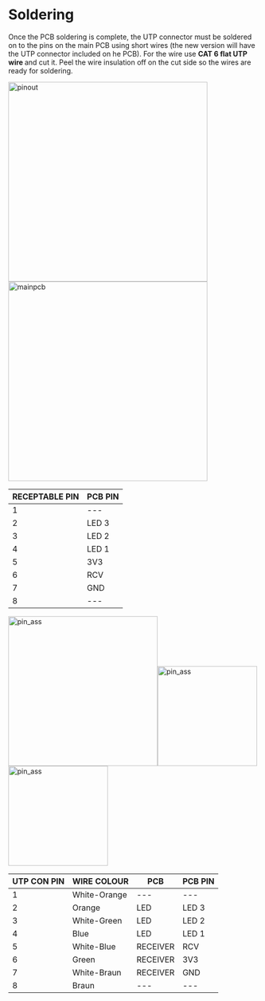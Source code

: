 # Soldering
Once the PCB soldering is complete, the UTP connector must be soldered on to the pins on the main PCB using short wires (the new version will have the UTP connector included on he PCB). For the wire use <b>  CAT 6 flat UTP wire </b> and cut it. Peel the wire insulation off on the cut side so the wires are ready for soldering.



<img src="https://user-images.githubusercontent.com/14543226/31539753-e1f527fe-b009-11e7-97cb-e2365d2a1097.png" alt="pinout" width= "400" ><img src="https://user-images.githubusercontent.com/14543226/31540465-05f9f574-b00c-11e7-8a98-1cd20487f0fd.PNG" alt="mainpcb" width="400" >

 | RECEPTABLE PIN | PCB PIN |
 |------|-------|
 |1| --- |
 |2|LED 3|
 |3|LED 2|
 |4|LED 1|
 |5|3V3|
 |6|RCV|
 |7|GND|
 |8| --- |



<img src="https://user-images.githubusercontent.com/14543226/31539734-d10c0552-b009-11e7-908b-ec725e3c19e3.jpg" alt="pin_ass" width= "300" ><img src="https://user-images.githubusercontent.com/14543226/31540587-5e35dafa-b00c-11e7-9b91-bcf98a9ea191.PNG" alt="pin_ass" width= "200" ><img src="https://user-images.githubusercontent.com/14543226/31540550-418cea2e-b00c-11e7-81f8-03a08ccfe899.PNG" alt="pin_ass" width= "200" >

| UTP CON PIN | WIRE COLOUR | PCB | PCB PIN |
|------|-------|-------|-------|
|1|White-Orange|---|---|
|2|Orange|LED| LED 3 |
|3|White-Green|LED| LED 2 |
|4|Blue|LED| LED 1 |
|5|White-Blue|RECEIVER| RCV |
|6|Green|RECEIVER| 3V3 |
|7|White-Braun|RECEIVER| GND |
|8|Braun|---|---|
